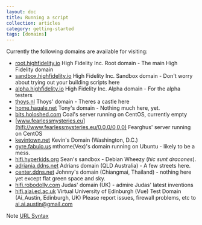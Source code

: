 ```yaml
---
layout: doc
title: Running a script
collection: articles
category: getting-started
tags: [domains]
---
```


Currently the following domains are available for visiting:

* [root.highfidelity.io](hifi://root.highfidelity.io/0,0,0/0,0,0) High Fidelity Inc. Root domain - The main High Fidelity domain
* [sandbox.highfidelity.io](hifi://sandbox.highfidelity.io/0,0,0/0,0,0) High Fidelity Inc. Sandbox domain - Don't worry about trying out your building scripts here
* [alpha.highfidelity.io](hifi://alpha.highfidelity.io/0,0,0/0,0,0) High Fidelity Inc. Alpha domain - For the alpha testers
* [thoys.nl](hifi://thoys/0,0,0/0,0,0) Thoys' domain - Theres a castle here
* [home.hagale.net](hifi://home.hagale.net/0,0,0/0,0,0) Tony's domain - Nothing much here, yet.
* [bits.holoshed.com](hifi://bits.holoshed.com/0,0,0/0,0,0) Coal's server running on CentOS, currently empty
* [www.fearlessmysteries.eu](hifi://www.fearlessmysteries.eu/0,0,0/0,0,0) Fearghus' server running on CentOS
* [kevintown.net](hifi://kevintown.net/0,0,0/0,0,0) Kevin's Domain (Washington, D.C.)
* [gyre.fabulo.us](hifi://gyre.fabulo.us/1000,1000,1000) mthome(Vex)'s domain running on Ubuntu - likely to be a mess.
* [hifi.hyperkids.org](hifi://hifi.hyperkids.org/0,0,0/0,0,0) Sean's sandbox - Debian Wheezy (_hic sunt dracones_).
* [adriania.ddns.net](hifi://adriania.ddns.net/0,0,0/0,0,0) Adrians domain (QLD Australia) - A few streets here.
* [center.ddns.net](hifi://center.ddns.net/0,0,0/0,0,0) Johnny's domain (Chiangmai, Thailand) - nothing here yet except flat green space and sky.
* [hifi.robodolly.com](hifi://hifi.robodolly.com/0,0,0/0,0,0) Judas' domain (UK) - admire Judas' latest inventions
* [hifi.aiai.ed.ac.uk](hifi://hifi.aiai.ed.ac.uk/10,0,10/0,0,0) Virtual University of Edinburgh (Vue) Test Domain (Ai_Austin, Edinburgh, UK) Please report issues, firewall problems, etc to ai.ai.austin@gmail.com

Note [URL Syntax](https://github.com/highfidelity/hifi/wiki/URL-Syntax)